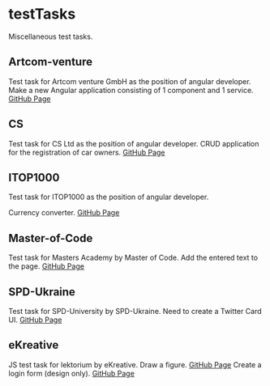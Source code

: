 # testTasks
Miscellaneous test tasks.

## Artcom-venture
Test task for Artcom venture GmbH as the position of angular developer. Make a new Angular application consisting of 1 component and 1 service. [GitHub Page](https://andriistoliarov.github.io/testTasks/Artcom-venture/products/dist/products/index.html)

## CS
Test task for CS Ltd as the position of angular developer.
CRUD application for the registration of car owners. [GitHub Page](https://andriistoliarov.github.io/testTasks/CS/CarOwners/dist/CarOwners/index.html)

## ITOP1000
Test task for ITOP1000 as the position of angular developer.

Сurrency converter. [GitHub Page](https://andriistoliarov.github.io/testTasks/ITOP1000/currency-converter/dist/currency-converter/browser/index.html)

## Master-of-Code
Test task for Masters Academy by Master of Code. Add the entered text to the page. [GitHub Page](https://andriistoliarov.github.io/testTasks/Master-of-Code/index.html)

## SPD-Ukraine
Test task for SPD-University by SPD-Ukraine. Need to create a Twitter Card UI. [GitHub Page](https://andriistoliarov.github.io/testTasks/SPD-Ukraine/twitter-card-ui/dist/twitter-card-ui/index.html)

## eKreative
JS test task for lektorium by eKreative.
Draw a figure. [GitHub Page](https://andriistoliarov.github.io/testTasks/eKreative/task-1/index.html)
Create a login form (design only). [GitHub Page](https://andriistoliarov.github.io/testTasks/eKreative/task-2/index.html)
